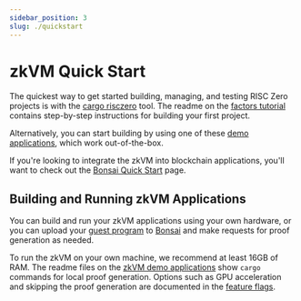 ```yaml
---
sidebar_position: 3
slug: ./quickstart
---
```


# zkVM Quick Start

The quickest way to get started building, managing, and testing RISC Zero projects is with the [cargo risczero] tool. 
The readme on the [factors tutorial] contains step-by-step instructions for building your first project. 

Alternatively, you can start building by using one of these [demo applications], which work out-of-the-box. 

If you're looking to integrate the zkVM into blockchain applications, you'll want to check out the [Bonsai Quick Start] page. 

## Building and Running zkVM Applications

You can build and run your zkVM applications using your own hardware, or you can upload your [guest program] to [Bonsai] and make requests for proof generation as needed. 

To run the zkVM on your own machine, we recommend at least 16GB of RAM. 
The readme files on the [zkVM demo applications] show `cargo` commands for local proof generation. 
Options such as GPU acceleration and skipping the proof generation are documented in the [feature flags]. 

[guest program]: ../../terminology#guest-program
[Bonsai]: ../../bonsai/
[feature flags]: https://github.com/risc0/risc0#feature-flags
[zkVM demo applications]: https://github.com/risc0/risc0/tree/v0.16.0/examples/
[cargo risczero]: https://docs.rs/cargo-risczero/0.16/cargo_risczero/
[demo applications]: https://github.com/risc0/risc0/tree/v0.16.0/examples
[factors tutorial]: https://github.com/risc0/risc0/tree/v0.16.0/examples/factors#readme
[Bonsai Quick Start]: ../../bonsai/quickstart
